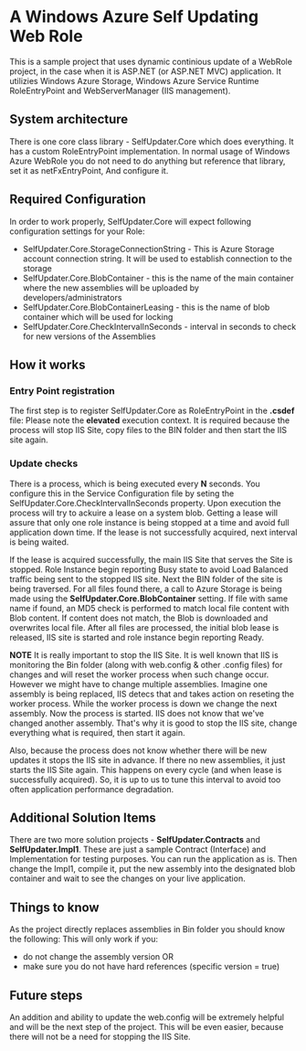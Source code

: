 # A Windows Azure Self Updating Web Role #

This is a sample project that uses dynamic continious update of a WebRole project, 
in the case when it is ASP.NET (or ASP.NET MVC) application.
It utilizies Windows Azure Storage, Windows Azure Service Runtime RoleEntryPoint and WebServerManager (IIS management).

## System architecture ##

There is one core class library - SelfUpdater.Core which does everything. It has a custom RoleEntryPoint implementation.
In normal usage of Windows Azure WebRole you do not need to do anything but reference that library, set it as netFxEntryPoint,
And configure it.

## Required Configuration ##

In order to work properly, SelfUpdater.Core will expect following configuration settings for your Role:
* SelfUpdater.Core.StorageConnectionString - This is Azure Storage account connection string. It will be used to establish connection to the storage
* SelfUpdater.Core.BlobContainer - this is the name of the main container where the new assemblies will be uploaded by developers/administrators
* SelfUpdater.Core.BlobContainerLeasing - this is the name of blob container which will be used for locking
* SelfUpdater.Core.CheckIntervalInSeconds - interval in seconds to check for new versions of the Assemblies

## How it works ##

### Entry Point registration ###
The first step is to register SelfUpdater.Core as RoleEntryPoint in the __.csdef__ file:
		<Runtime executionContext="elevated">
			<EntryPoint>
			<NetFxEntryPoint assemblyName="SelfUpdater.Core.dll" />
			</EntryPoint>
		</Runtime>
Please note the __elevated__ execution context. It is required because the process will stop IIS Site, copy files to the BIN folder and then start the IIS site again.

### Update checks ###
There is a process, which is being executed every __N__ seconds. You configure this in the Service Configuration 
file by seting the SelfUpdater.Core.CheckIntervalInSeconds property. Upon execution the process will try to ackuire a lease 
on a system blob. Getting a lease will assure that only one role instance is being stopped at a time and avoid full
application down time. If the lease is not successfully acquired, next interval is being waited.

If the lease is acquired successfully, the main IIS Site that serves the Site is stopped. Role Instance begin reporting Busy state
to avoid Load Balanced traffic being sent to the stopped IIS site.
Next the BIN folder of the site is being traversed. For all files found there, a call to Azure Storage is being made
using the __SelfUpdater.Core.BlobContainer__ setting. If file with same name if found, an MD5 check is performed 
to match local file content with Blob content. If content does not match, the Blob is downloaded and overwrites local file.
After all files are processed, the initial blob lease is released, IIS site is started and role instance begin reporting Ready.

__NOTE__
It is really important to stop the IIS Site. It is well known that IIS is monitoring the Bin folder 
(along with web.config & other .config files) for changes and will reset the worker process when such
change occur. However we might have to change multiple assemblies. Imagine one assembly is being replaced,
IIS detecs that and takes action on reseting the worker process. While the worker process is down we change
the next assembly. Now the process is started. IIS does not know that we've changed another assembly.
That's why it is good to stop the IIS site, change everything what is required, then start it again.

Also, because the process does not know whether there will be new updates it stops the IIS site in advance. If there
no new assemblies, it just starts the IIS Site again. This happens on every cycle (and when lease is successfully acquired).
So, it is up to us to tune this interval to avoid too often application performance degradation.

## Additional Solution Items ##
There are two more solution projects - __SelfUpdater.Contracts__ and __SelfUpdater.Impl1__. 
These are just a sample Contract (Interface) and Implementation for testing purposes.
You can run the application as is. Then change the Impl1, compile it, put the new assembly 
into the designated blob container and wait to see the changes on your live application.

## Things to know ##
As the project directly replaces assemblies in Bin folder you should know the following:
This will only work if you:
* do not change the assembly version
OR
* make sure you do not have hard references (specific version = true)

## Future steps ##
An addition and ability to update the web.config will be extremely helpful and will be the next step of the project.
This will be even easier, because there will not be a need for stopping the IIS Site.
